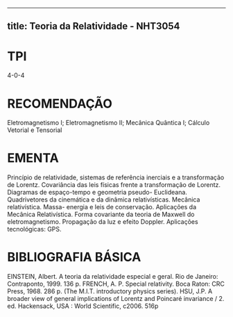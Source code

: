
---
title: Teoria da Relatividade - NHT3054 
---

# TPI

4-0-4

# RECOMENDAÇÃO

Eletromagnetismo I; Eletromagnetismo II; Mecânica Quântica I; Cálculo Vetorial e Tensorial

# EMENTA

Princípio de relatividade, sistemas de referência inerciais e a transformação de Lorentz. Covariância das leis físicas frente a transformação de Lorentz. Diagramas de espaço-tempo e geometria pseudo- Euclideana. Quadrivetores da cinemática e da dinâmica relativísticas. Mecânica relativística. Massa- energia e leis de conservação. Aplicações da Mecânica Relativística. Forma covariante da teoria de Maxwell do eletromagnetismo. Propagação da luz e efeito Doppler. Aplicações tecnológicas: GPS.

# BIBLIOGRAFIA BÁSICA

EINSTEIN, Albert. A teoria da relatividade especial e geral. Rio de Janeiro: Contraponto, 1999. 136 p.
FRENCH, A. P. Special relativity. Boca Raton: CRC Press, 1968. 286 p. (The M.I.T. introductory physics series).
HSU, J.P. A broader view of general implications of Lorentz and Poincaré invariance / 2. ed. Hackensack, USA : World Scientific, c2006. 516p
        